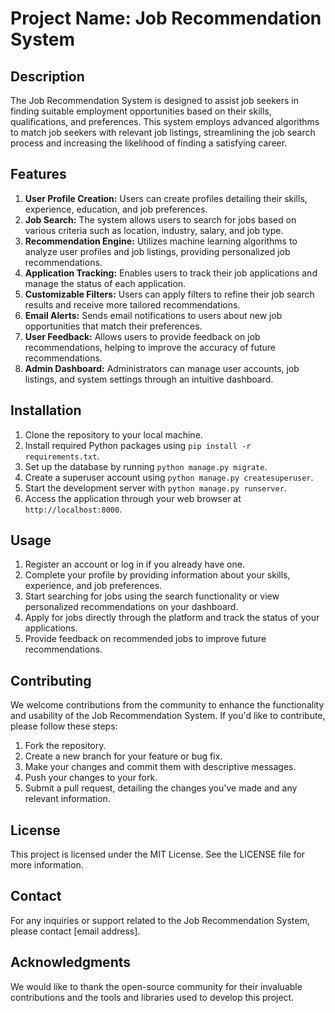 # Project Name: Job Recommendation System

## Description
The Job Recommendation System is designed to assist job seekers in finding suitable employment opportunities based on their skills, qualifications, and preferences. This system employs advanced algorithms to match job seekers with relevant job listings, streamlining the job search process and increasing the likelihood of finding a satisfying career.

## Features
1. **User Profile Creation:** Users can create profiles detailing their skills, experience, education, and job preferences.
2. **Job Search:** The system allows users to search for jobs based on various criteria such as location, industry, salary, and job type.
3. **Recommendation Engine:** Utilizes machine learning algorithms to analyze user profiles and job listings, providing personalized job recommendations.
4. **Application Tracking:** Enables users to track their job applications and manage the status of each application.
5. **Customizable Filters:** Users can apply filters to refine their job search results and receive more tailored recommendations.
6. **Email Alerts:** Sends email notifications to users about new job opportunities that match their preferences.
7. **User Feedback:** Allows users to provide feedback on job recommendations, helping to improve the accuracy of future recommendations.
8. **Admin Dashboard:** Administrators can manage user accounts, job listings, and system settings through an intuitive dashboard.

## Installation
1. Clone the repository to your local machine.
2. Install required Python packages using `pip install -r requirements.txt`.
3. Set up the database by running `python manage.py migrate`.
4. Create a superuser account using `python manage.py createsuperuser`.
5. Start the development server with `python manage.py runserver`.
6. Access the application through your web browser at `http://localhost:8000`.

## Usage
1. Register an account or log in if you already have one.
2. Complete your profile by providing information about your skills, experience, and job preferences.
3. Start searching for jobs using the search functionality or view personalized recommendations on your dashboard.
4. Apply for jobs directly through the platform and track the status of your applications.
5. Provide feedback on recommended jobs to improve future recommendations.

## Contributing
We welcome contributions from the community to enhance the functionality and usability of the Job Recommendation System. If you'd like to contribute, please follow these steps:
1. Fork the repository.
2. Create a new branch for your feature or bug fix.
3. Make your changes and commit them with descriptive messages.
4. Push your changes to your fork.
5. Submit a pull request, detailing the changes you've made and any relevant information.

## License
This project is licensed under the MIT License. See the LICENSE file for more information.

## Contact
For any inquiries or support related to the Job Recommendation System, please contact [email address].

## Acknowledgments
We would like to thank the open-source community for their invaluable contributions and the tools and libraries used to develop this project.